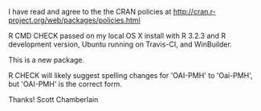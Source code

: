 I have read and agree to the the CRAN policies at
http://cran.r-project.org/web/packages/policies.html

R CMD CHECK passed on my local OS X install with R 3.2.3 and
R development version, Ubuntu running on Travis-CI, and WinBuilder.

This is a new package.

R CHECK will likely suggest spelling changes for 'OAI-PMH' to 'Oai-PMH', but 
'OAI-PMH' is the correct form. 

Thanks! Scott Chamberlain
